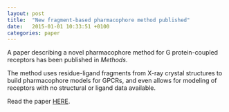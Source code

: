 ```yaml
---
layout: post
title:  "New fragment-based pharmacophore method published"
date:   2015-01-01 10:33:51 +0100
categories: paper
---
```

A paper describing a novel pharmacophore method for G protein-coupled receptors has been published in *Methods*.

The method uses residue-ligand fragments from X-ray crystal structures to build pharmacophore models for GPCRs, and
even allows for modeling of receptors with no structural or ligand data available.

Read the paper [HERE][doi].

[doi]: http://dx.doi.org/10.1016/j.ymeth.2014.09.009
